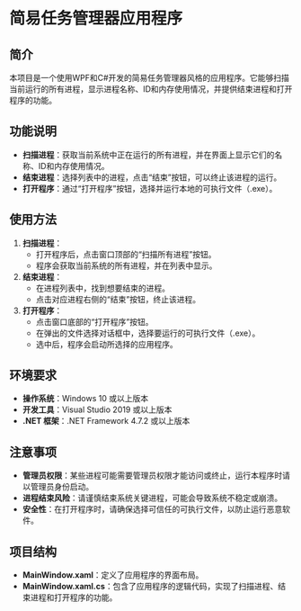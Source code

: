 # 简易任务管理器应用程序

## 简介

本项目是一个使用WPF和C#开发的简易任务管理器风格的应用程序。它能够扫描当前运行的所有进程，显示进程名称、ID和内存使用情况，并提供结束进程和打开程序的功能。

## 功能说明

- **扫描进程**：获取当前系统中正在运行的所有进程，并在界面上显示它们的名称、ID和内存使用情况。
- **结束进程**：选择列表中的进程，点击“结束”按钮，可以终止该进程的运行。
- **打开程序**：通过“打开程序”按钮，选择并运行本地的可执行文件（.exe）。

## 使用方法

1. **扫描进程**：
    - 打开程序后，点击窗口顶部的“扫描所有进程”按钮。
    - 程序会获取当前系统的所有进程，并在列表中显示。
2. **结束进程**：
    - 在进程列表中，找到想要结束的进程。
    - 点击对应进程右侧的“结束”按钮，终止该进程。
3. **打开程序**：
    - 点击窗口底部的“打开程序”按钮。
    - 在弹出的文件选择对话框中，选择要运行的可执行文件（.exe）。
    - 选中后，程序会启动所选择的应用程序。

## 环境要求

- **操作系统**：Windows 10 或以上版本
- **开发工具**：Visual Studio 2019 或以上版本
- **.NET 框架**：.NET Framework 4.7.2 或以上版本

## 注意事项

- **管理员权限**：某些进程可能需要管理员权限才能访问或终止，运行本程序时请以管理员身份启动。
- **进程结束风险**：请谨慎结束系统关键进程，可能会导致系统不稳定或崩溃。
- **安全性**：在打开程序时，请确保选择可信任的可执行文件，以防止运行恶意软件。

## 项目结构

- **MainWindow.xaml**：定义了应用程序的界面布局。
- **MainWindow.xaml.cs**：包含了应用程序的逻辑代码，实现了扫描进程、结束进程和打开程序的功能。

